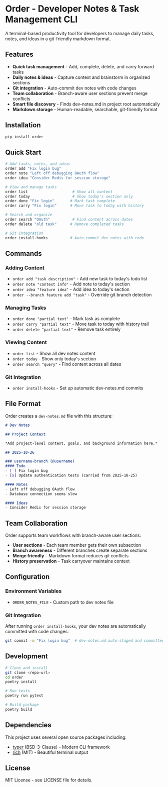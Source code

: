 # Order - Developer Notes & Task Management CLI

A terminal-based productivity tool for developers to manage daily tasks, notes, and ideas in a git-friendly markdown format.

## Features

- **Quick task management** - Add, complete, delete, and carry forward tasks
- **Daily notes & ideas** - Capture context and brainstorm in organized sections  
- **Git integration** - Auto-commit dev notes with code changes
- **Team collaboration** - Branch-aware user sections prevent merge conflicts
- **Smart file discovery** - Finds dev-notes.md in project root automatically
- **Markdown storage** - Human-readable, searchable, git-friendly format

## Installation

```bash
pip install order
```

## Quick Start

```bash
# Add tasks, notes, and ideas
order add "Fix login bug"
order note "Left off debugging OAuth flow"  
order idea "Consider Redis for session storage"

# View and manage tasks
order list                    # Show all content
order today                   # Show today's section only
order done "Fix login"       # Mark task complete
order carry "Fix login"      # Move task to today with history

# Search and organize
order search "OAuth"          # Find content across dates
order delete "old task"      # Remove completed tasks

# Git integration
order install-hooks          # Auto-commit dev notes with code
```

## Commands

### Adding Content
- `order add "task description"` - Add new task to today's todo list
- `order note "context info"` - Add note to today's section  
- `order idea "feature idea"` - Add idea to today's section
- `order --branch feature add "task"` - Override git branch detection

### Managing Tasks  
- `order done "partial text"` - Mark task as complete
- `order carry "partial text"` - Move task to today with history trail
- `order delete "partial text"` - Remove task entirely

### Viewing Content
- `order list` - Show all dev notes content
- `order today` - Show only today's section
- `order search "query"` - Find content across all dates

### Git Integration
- `order install-hooks` - Set up automatic dev-notes.md commits

## File Format

Order creates a `dev-notes.md` file with this structure:

```markdown
# Dev Notes

## Project Context

*Add project-level context, goals, and background information here.*

## 2025-10-26

### username-branch (@username)
#### Todo
- [ ] Fix login bug
- [x] Update authentication tests (carried from 2025-10-25)

#### Notes
- Left off debugging OAuth flow
- Database connection seems slow

#### Ideas
- Consider Redis for session storage
```

## Team Collaboration

Order supports team workflows with branch-aware user sections:

- **User sections** - Each team member gets their own subsection
- **Branch awareness** - Different branches create separate sections  
- **Merge friendly** - Markdown format reduces git conflicts
- **History preservation** - Task carryover maintains context

## Configuration

### Environment Variables
- `ORDER_NOTES_FILE` - Custom path to dev notes file

### Git Integration
After running `order install-hooks`, your dev notes are automatically committed with code changes:

```bash
git commit -m "Fix login bug"  # dev-notes.md auto-staged and committed
```

## Development

```bash
# Clone and install
git clone <repo-url>
cd order
poetry install

# Run tests
poetry run pytest

# Build package
poetry build
```

## Dependencies

This project uses several open source packages including:
- [typer](https://github.com/tiangolo/typer) (BSD-3-Clause) - Modern CLI framework
- [rich](https://github.com/Textualize/rich) (MIT) - Beautiful terminal output

## License

MIT License - see LICENSE file for details.
